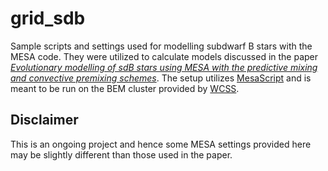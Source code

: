 # grid_sdb

Sample scripts and settings used for modelling subdwarf B stars with the MESA code. They were utilized to calculate models discussed in the paper [*Evolutionary modelling of sdB stars using MESA with the predictive mixing and convective premixing schemes*](https://ui.adsabs.harvard.edu/abs/2020arXiv201114621O/abstract). The setup utilizes [MesaScript](https://github.com/wmwolf/MesaScript) and is meant to be run on the BEM cluster provided by [WCSS](https://www.wcss.pl).

## Disclaimer

This is an ongoing project and hence some MESA settings provided here may be slightly different than those used in the paper.
